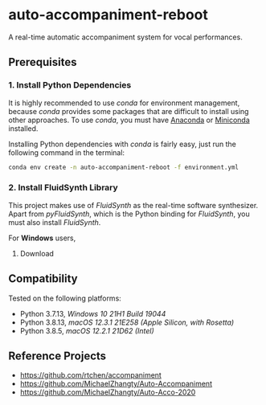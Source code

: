# auto-accompaniment-reboot

A real-time automatic accompaniment system for vocal performances.

## Prerequisites

### 1. Install Python Dependencies

It is highly recommended to use _conda_ for environment management, because _conda_ provides some packages that are difficult to install using other approaches. To use _conda_, you must have [Anaconda](https://docs.anaconda.com/anaconda/install/) or [Miniconda](https://docs.conda.io/en/latest/miniconda.html) installed.

Installing Python dependencies with _conda_ is fairly easy, just run the following command in the terminal:

```bash
conda env create -n auto-accompaniment-reboot -f environment.yml
```

### 2. Install FluidSynth Library

This project makes use of _FluidSynth_ as the real-time software synthesizer. Apart from _pyFluidSynth_, which is the Python binding for _FluidSynth_, you must also install _FluidSynth_.

For __Windows__ users,

1. Download 

## Compatibility

Tested on the following platforms:

- Python 3.7.13, _Windows 10 21H1 Build 19044_
- Python 3.8.13, _macOS 12.3.1 21E258 (Apple Silicon, with Rosetta)_
- Python 3.8.5, _macOS 12.2.1 21D62 (Intel)_

## Reference Projects

- https://github.com/rtchen/accompaniment
- https://github.com/MichaelZhangty/Auto-Accompaniment
- https://github.com/MichaelZhangty/Auto-Acco-2020
